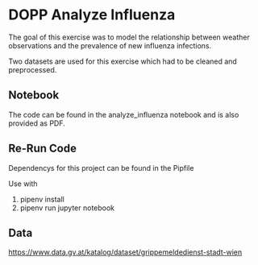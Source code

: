 # DOPP Analyze Influenza

The goal of this exercise was to model the relationship between weather observations and the prevalence of new influenza infections.

Two datasets are used for this exercise which had to be cleaned and preprocessed.

## Notebook

The code can be found in the analyze_influenza notebook and is also provided as PDF.

## Re-Run Code

Dependencys for this project can be found in the Pipfile

Use with 
1. pipenv install
2. pipenv run jupyter notebook

## Data

https://www.data.gv.at/katalog/dataset/grippemeldedienst-stadt-wien
